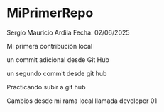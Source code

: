 # MiPrimerRepo

Sergio Mauricio Ardila
Fecha: 02/06/2025

Mi primera contribución local

un commit adicional desde Git Hub

un segundo commit desde git hub

Practicando subir a git hub

Cambios desde mi rama local llamada developer 01